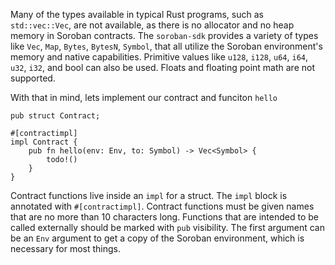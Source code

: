 Many of the types available in typical Rust programs, such as `std::vec::Vec`, are not available, as there is no allocator and no heap memory in Soroban contracts. The `soroban-sdk` provides a variety of types like `Vec`, `Map`, `Bytes`, `BytesN`, `Symbol`, that all utilize the Soroban environment's memory and native capabilities. Primitive values like `u128`, `i128`, `u64`, `i64`, `u32`, `i32`, and bool can also be used. Floats and floating point math are not supported.

With that in mind, lets implement our contract and funciton `hello`

```
pub struct Contract;

#[contractimpl]
impl Contract {
    pub fn hello(env: Env, to: Symbol) -> Vec<Symbol> {
        todo!()
    }
}
```

Contract functions live inside an `impl` for a struct. The `impl` block is annotated with `#[contractimpl]`. Contract functions must be given names that are no more than 10 characters long. Functions that are intended to be called externally should be marked with `pub` visibility. The first argument can be an `Env` argument to get a copy of the Soroban environment, which is necessary for most things.